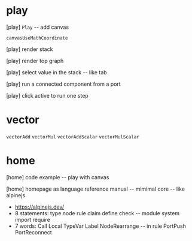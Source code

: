 # play

[play] `Play` -- add canvas

`canvasUseMathCoordinate`

[play] render stack

[play] render top graph

[play] select value in the stack -- like tab

[play] run a connected component from a port

[play] click active to run one step

# vector

`vectorAdd`
`vectorMul`
`vectorAddScalar`
`vectorMulScalar`

# home

[home] code example -- play with canvas

[home] homepage as language reference manual -- mimimal core -- like alpinejs

- https://alpinejs.dev/
- 8 statements: type node rule claim define check -- module system import require
- 7 words: Call Local TypeVar Label NodeRearrange -- in rule PortPush PortReconnect
